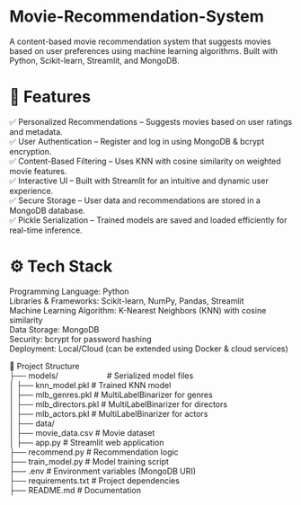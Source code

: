 # Movie-Recommendation-System
A content-based movie recommendation system that suggests movies based on user preferences using machine learning algorithms. Built with Python, Scikit-learn, Streamlit, and MongoDB.

# 🚀 Features
✅ Personalized Recommendations – Suggests movies based on user ratings and metadata. <br> ✅ User Authentication – Register and log in using MongoDB & bcrypt encryption.  <br> ✅ Content-Based Filtering – Uses KNN with cosine similarity on weighted movie features.  <br> ✅ Interactive UI – Built with Streamlit for an intuitive and dynamic user experience.  <br> ✅ Secure Storage – User data and recommendations are stored in a MongoDB database.  <br> ✅ Pickle Serialization – Trained models are saved and loaded efficiently for real-time inference.


# ⚙️ Tech Stack
Programming Language: Python <br> Libraries & Frameworks: Scikit-learn, NumPy, Pandas, Streamlit <br> Machine Learning Algorithm: K-Nearest Neighbors (KNN) with cosine similarity <br> Data Storage: MongoDB <br> Security: bcrypt for password hashing <br> Deployment: Local/Cloud (can be extended using Docker & cloud services)


📂 Project Structure <br>
├── models/&nbsp; &nbsp; &nbsp; &nbsp; &nbsp; &nbsp; &nbsp; &nbsp; &nbsp; &nbsp; &nbsp; # Serialized model files <br>
│   ├── knn_model.pkl         # Trained KNN model <br>
│   ├── mlb_genres.pkl        # MultiLabelBinarizer for genres <br>
│   ├── mlb_directors.pkl     # MultiLabelBinarizer for directors <br>
│   ├── mlb_actors.pkl        # MultiLabelBinarizer for actors <br>
│
├── data/ <br>
│   ├── movie_data.csv        # Movie dataset <br>
│
├── app.py                    # Streamlit web application <br>
├── recommend.py              # Recommendation logic <br>
├── train_model.py            # Model training script <br>
├── .env                      # Environment variables (MongoDB URI) <br>
├── requirements.txt          # Project dependencies <br>
├── README.md                 # Documentation <br>

